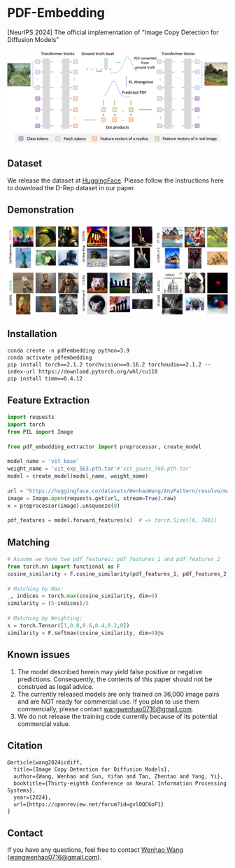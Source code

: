 # PDF-Embedding
[NeurIPS 2024] The official implementation of "Image Copy Detection for Diffusion Models"

![image](https://github.com/WangWenhao0716/PDF-Embedding/blob/main/PDF-Embedding.jpg)


## Dataset

We release the dataset at [HuggingFace](https://huggingface.co/datasets/WenhaoWang/D-Rep). Please follow the instructions here to download the D-Rep dataset in our paper.


## Demonstration

![image](https://github.com/WangWenhao0716/PDF-Embedding/blob/main/match.jpg)


## Installation
```
conda create -n pdfembedding python=3.9
conda activate pdfembedding
pip install torch==2.1.2 torchvision==0.16.2 torchaudio==2.1.2 --index-url https://download.pytorch.org/whl/cu118
pip install timm==0.4.12
```

## Feature Extraction

```python
import requests
import torch
from PIL import Image

from pdf_embedding_extractor import preprocessor, create_model

model_name = 'vit_base'
weight_name = 'vit_exp_563.pth.tar'#'vit_gauss_760.pth.tar'
model = create_model(model_name, weight_name)

url = "https://huggingface.co/datasets/WenhaoWang/AnyPattern/resolve/main/Irises.jpg"
image = Image.open(requests.get(url, stream=True).raw)
x = preprocessor(image).unsqueeze(0)

pdf_features = model.forward_features(x)  # => torch.Size([6, 768])
```

## Matching

```python
# Assume we have two pdf_features: pdf_features_1 and pdf_features_2   => torch.Size([6, 768])
from torch.nn import functional as F
cosine_similarity = F.cosine_similarity(pdf_features_1, pdf_features_2, dim=1) # => torch.Size([6])

# Matching by Max:
_, indices = torch.max(cosine_similarity, dim=0)
similarity = (5-indices)/5

# Matching by Weighting:
s = torch.Tensor([1,0.8,0.6,0.4,0.2,0])
similarity = F.softmax(cosine_similarity, dim=0)@s

```


## Known issues

1. The model described herein may yield false positive or negative predictions. Consequently, the contents of this paper should not be construed as legal advice.
2. The currently released models are only trained on 36,000 image pairs and are NOT ready for commercial use. If you plan to use them commercially, please contact wangwenhao0716@gmail.com.
3. We do not release the training code currently because of its potential commercial value.

## Citation
```
@article{wang2024icdiff,
  title={Image Copy Detection for Diffusion Models},
  author={Wang, Wenhao and Sun, Yifan and Tan, Zhentao and Yang, Yi},
  booktitle={Thirty-eighth Conference on Neural Information Processing Systems},
  year={2024},
  url={https://openreview.net/forum?id=gvlOQC6oP1}
}

```

## Contact

If you have any questions, feel free to contact [Wenhao Wang](https://wangwenhao0716.github.io/) (wangwenhao0716@gmail.com).




